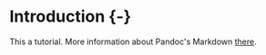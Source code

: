 # Introduction {-}

This a tutorial.
More information about Pandoc's Markdown [there](https://pandoc.org/MANUAL.html).
